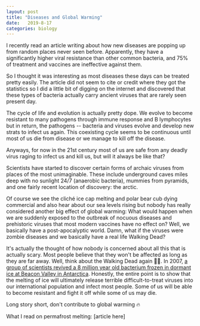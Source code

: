 ```yaml
---
layout: post
title: "Diseases and Global Warming"
date:   2019-8-17
categories: biology
---
```


I recently read an article writing about how new diseases are popping up from random places never seen before. Apparently, they have a significantly higher viral resistance than other common bacteria, and 75% of treatment and vaccines are ineffective against them.

So I thought it was interesting as most diseases these days can be treated pretty easily. The article did not seem to cite or credit where they got the statistics so I did a little bit of digging on the internet and discovered that these types of bacteria actually carry ancient viruses that are rarely seen present day.

The cycle of life and evolution is actually pretty dope. We evolve to become resistant to many pathogens through immune response and B lymphocytes but in return, the pathogens -- bacteria and viruses evolve and develop new strats to infect us again. This coexisting cycle seems to be continuous until most of us die from disease or we manage to kill off the disease.

Anyways, for now in the 21st century most of us are safe from any deadly virus raging to infect us and kill us, but will it always be like that?

Scientists have started to discover certain forms of archaic viruses from places of the most unimaginable. These include underground caves miles deep with no sunlight 24/7 (anaerobic bacteria), mummies from pyramids, and one fairly recent location of discovery: the arctic.



Of course we see the cliché ice cap melting and polar bear cub dying commercial and also hear about our sea levels rising but nobody has really considered another big effect of global warming: What would happen when we are suddenly exposed to the outbreak of nocuous diseases and prehistoric viruses that most modern vaccines have no effect on? Well, we basically have a post-apocalyptic world. Damn, what if the viruses were zombie diseases and we basically have a real life Walking Dead?

It's actually the thought of how nobody is concerned about all this that is actually scary. Most people believe that they won't be affected as long as they are far away. Well, think about the Walking Dead again 🧟‍♂️. In 2007, [a group of scientists revived a 8 million year old bacterium frozen in dormant ice at Beacon Valley in Antarctica][1]. Honestly, the entire point is to show that the melting of ice will ultimately release terrible difficult-to-treat viruses into our international population and infect most people. Some of us will be able to become resistant and fight it off while some of us may die.

Long story short, don't contribute to global warming 🔥


What I read on permafrost melting: [article here]

[1]:	http://www.bbc.com/earth/story/20170504-there-are-diseases-hidden-in-ice-and-they-are-waking-up